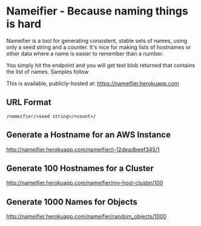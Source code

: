 Nameifier - Because naming things is hard
=========================================

Nameifier is a tool for generating consistent, stable sets of names, using only
a seed string and a counter. It's nice for making lists of hostnames or other
data where a name is easier to remember than a number.

You simply hit the endpoint and you will get text blob returned that contains
the list of names. Samples follow

This is available, publicly-hosted at: https://nameifier.herokuapp.com

## URL Format

```
/nameifier/<seed string>/<count>/
```

## Generate a Hostname for an AWS Instance

http://nameifier.herokuapp.com/nameifier/i-12deadbeef345/1

## Generate 100 Hostnames for a Cluster

http://nameifier.herokuapp.com/nameifier/my-host-cluster/100

## Generate 1000 Names for Objects

http://nameifier.herokuapp.com/nameifier/random_objects/1000 

